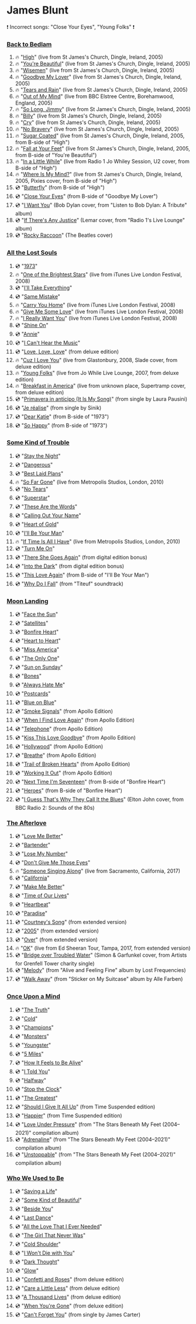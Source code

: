 # James Blunt

:exclamation: Incorrect songs: "Close Your Eyes", "Young Folks" :exclamation:

### [Back to Bedlam](https://www.youtube.com/watch_videos?title=Back%20to%20Bedlam&video_ids=OfFrxv-wsG8,jrMaxqB2tro,gWWP4VFb5iw,NtAQ_6_a22U,vnBHrH7QWfk,cKsKPJAo7ac,6rZivIRE5ZM,nsMRwbPfX6Y,tEjswCcKrvU,P50LTp3E8po,TXyQvBr9WdI,u4fRt0O3J-M,ZzuvhsI2OmQ,x-P9LsOhvrc,2kUuErfN5Go,Hfs5olExwxc,czCwC0BrMc8,fmR5-1vqPR0,SRWKNLDZiHI)
1. :fire: "[High](https://www.youtube.com/watch?v=OfFrxv-wsG8)" (live from St James's Church, Dingle, Ireland, 2005)
1. :fire: "[You're Beautiful](https://www.youtube.com/watch?v=jrMaxqB2tro)" (live from St James's Church, Dingle, Ireland, 2005)
1. :fire: "[Wisemen](https://www.youtube.com/watch?v=gWWP4VFb5iw)" (live from St James's Church, Dingle, Ireland, 2005)
1. :fire: "[Goodbye My Lover](https://www.youtube.com/watch?v=NtAQ_6_a22U)" (live from St James's Church, Dingle, Ireland, 2005)
1. :fire: "[Tears and Rain](https://www.youtube.com/watch?v=vnBHrH7QWfk)" (live from St James's Church, Dingle, Ireland, 2005)
1. :fire: "[Out of My Mind](https://www.youtube.com/watch?v=cKsKPJAo7ac)" (live from BBC Elstree Centre, Borehamwood, England, 2005)
1. :fire: "[So Long, Jimmy](https://www.youtube.com/watch?v=6rZivIRE5ZM)" (live from St James's Church, Dingle, Ireland, 2005)
1. :fire: "[Billy](https://www.youtube.com/watch?v=nsMRwbPfX6Y)" (live from St James's Church, Dingle, Ireland, 2005)
1. :fire: "[Cry](https://www.youtube.com/watch?v=tEjswCcKrvU)" (live from St James's Church, Dingle, Ireland, 2005)
1. :fire: "[No Bravery](https://www.youtube.com/watch?v=P50LTp3E8po)" (live from St James's Church, Dingle, Ireland, 2005)
1. :fire: "[Sugar Coated](https://www.youtube.com/watch?v=TXyQvBr9WdI)" (live from St James's Church, Dingle, Ireland, 2005, from B-side of "High")
1. :fire: "[Fall at Your Feet](https://www.youtube.com/watch?v=u4fRt0O3J-M)" (live from St James's Church, Dingle, Ireland, 2005, from B-side of "You're Beautiful")
1. :fire: "[In a Little While](https://www.youtube.com/watch?v=ZzuvhsI2OmQ)" (live from Radio 1 Jo Whiley Session, U2 cover, from B-side of "High")
1. :fire: "[Where Is My Mind?](https://www.youtube.com/watch?v=x-P9LsOhvrc)" (live from St James's Church, Dingle, Ireland, 2005, Pixies cover, from B-side of "High")
1. :cd: "[Butterfly](https://www.youtube.com/watch?v=2kUuErfN5Go)" (from B-side of "High")
1. :cd: "[Close Your Eyes](https://www.youtube.com/watch?v=Hfs5olExwxc)" (from B-side of "Goodbye My Lover")
1. :cd: "[I Want You](https://www.youtube.com/watch?v=czCwC0BrMc8)" (Bob Dylan cover, from "Listen to Bob Dylan: A Tribute" album)
1. :cd: "[If There's Any Justice](https://www.youtube.com/watch?v=fmR5-1vqPR0)" (Lemar cover, from "Radio 1's Live Lounge" album)
1. :cd: "[Rocky Raccoon](https://www.youtube.com/watch?v=SRWKNLDZiHI)" (The Beatles cover)

### [All the Lost Souls](https://www.youtube.com/watch_videos?title=All%20the%20Lost%20Souls&video_ids=g8vHqU9giRY,6caQKKnQfR0,3loQ4SEDico,rQKGjkP_hLo,zNXoFURj7Ow,WX98eRU1RPU,4eapcyJKiNo,0gS6CBqm4eQ,bNvp7qX24kw,gnUZIMrlPFY,5KnLRoz3kL8,Z3ZG2STx0UA,ywC9OCy1q6E,d6bGptrGyRA,DJj_9i577Go,4ubkK4O4Sf8,UOIpalbOThc,GNaMgweEr9I)
1. :cd: "[1973](https://www.youtube.com/watch?v=g8vHqU9giRY)"
1. :fire: "[One of the Brightest Stars](https://www.youtube.com/watch?v=6caQKKnQfR0)" (live from iTunes Live London Festival, 2008)
1. :cd: "[I'll Take Everything](https://www.youtube.com/watch?v=3loQ4SEDico)"
1. :cd: "[Same Mistake](https://www.youtube.com/watch?v=rQKGjkP_hLo)"
1. :fire: "[Carry You Home](https://www.youtube.com/watch?v=zNXoFURj7Ow)" (live from iTunes Live London Festival, 2008)
1. :fire: "[Give Me Some Love](https://www.youtube.com/watch?v=WX98eRU1RPU)" (live from iTunes Live London Festival, 2008)
1. :fire: "[I Really Want You](https://www.youtube.com/watch?v=4eapcyJKiNo)" (live from iTunes Live London Festival, 2008)
1. :cd: "[Shine On](https://www.youtube.com/watch?v=0gS6CBqm4eQ)"
1. :cd: "[Annie](https://www.youtube.com/watch?v=bNvp7qX24kw)"
1. :cd: "[I Can't Hear the Music](https://www.youtube.com/watch?v=gnUZIMrlPFY)"
1. :cd: "[Love, Love, Love](https://www.youtube.com/watch?v=5KnLRoz3kL8)" (from deluxe edition)
1. :fire: "[Cuz I Love You](https://www.youtube.com/watch?v=Z3ZG2STx0UA)" (live from Glastonbury, 2008, Slade cover, from deluxe edition)
1. :fire: "[Young Folks](https://www.youtube.com/watch?v=ywC9OCy1q6E)" (live from Jo While Live Lounge, 2007, from deluxe edition)
1. :fire: "[Breakfast in America](https://www.youtube.com/watch?v=d6bGptrGyRA)" (live from unknown place, Supertramp cover, from deluxe edition)
1. :cd: "[Primavera in anticipo (It Is My Song)](https://www.youtube.com/watch?v=DJj_9i577Go)" (from single by Laura Pausini)
1. :cd: "[Je réalise](https://www.youtube.com/watch?v=4ubkK4O4Sf8)" (from single by Sinik)
1. :cd: "[Dear Katie](https://www.youtube.com/watch?v=UOIpalbOThc)" (from B-side of "1973")
1. :cd: "[So Happy](https://www.youtube.com/watch?v=GNaMgweEr9I)" (from B-side of "1973")

### [Some Kind of Trouble](https://www.youtube.com/watch_videos?title=Some%20Kind%20of%20Trouble&video_ids=VjXQc0qplWk,ffuPKpaLjLg,eSee1DNyMyg,QfiJ4CySJSE,gQPPztimPXs,GL9esIRRyCk,uCYr7Q2EVio,Ej13DeRaaOw,v-Xcyv2JAmg,IUkLOUNxP8A,riz4AA35hD4,qXURanouVoU,b7No2SF3V-8,86LYA4GK9Fc,3-1te-33RWI,pJlGGAiqDa8)
1. :cd: "[Stay the Night](https://www.youtube.com/watch?v=VjXQc0qplWk)"
1. :cd: "[Dangerous](https://www.youtube.com/watch?v=ffuPKpaLjLg)"
1. :cd: "[Best Laid Plans](https://www.youtube.com/watch?v=eSee1DNyMyg)"
1. :fire: "[So Far Gone](https://www.youtube.com/watch?v=QfiJ4CySJSE)" (live from Metropolis Studios, London, 2010)
1. :cd: "[No Tears](https://www.youtube.com/watch?v=gQPPztimPXs)"
1. :cd: "[Superstar](https://www.youtube.com/watch?v=GL9esIRRyCk)"
1. :cd: "[These Are the Words](https://www.youtube.com/watch?v=uCYr7Q2EVio)"
1. :cd: "[Calling Out Your Name](https://www.youtube.com/watch?v=Ej13DeRaaOw)"
1. :cd: "[Heart of Gold](https://www.youtube.com/watch?v=v-Xcyv2JAmg)"
1. :cd: "[I'll Be Your Man](https://www.youtube.com/watch?v=IUkLOUNxP8A)"
1. :fire: "[If Time Is All I Have](https://www.youtube.com/watch?v=riz4AA35hD4)" (live from Metropolis Studios, London, 2010)
1. :cd: "[Turn Me On](https://www.youtube.com/watch?v=qXURanouVoU)"
1. :cd: "[There She Goes Again](https://www.youtube.com/watch?v=b7No2SF3V-8)" (from digital edition bonus)
1. :cd: "[Into the Dark](https://www.youtube.com/watch?v=86LYA4GK9Fc)" (from digital edition bonus)
1. :cd: "[This Love Again](https://www.youtube.com/watch?v=3-1te-33RWI)" (from B-side of "I'll Be Your Man")
1. :cd: "[Why Do I Fall](https://www.youtube.com/watch?v=pJlGGAiqDa8)" (from "Titeuf" soundtrack)

### [Moon Landing](https://www.youtube.com/watch_videos?title=Moon%20Landing&video_ids=qSg-sqnINd0,XyLQjMC2Q38,g1j1qwQQ8-Q,CsFb661EXsI,YTsIt4JQXHs,d_kLQo6Rv6g,qT9SPeyNe8w,nSti9yvsQLI,zKBGTbd-epM,DB7jsjt4Uec,MQsdrs78MSo,TOQDppcjB-c,yEl5m8eELeI,ydcN_-FlLnA,neV-1_KYgeY,j6em8Baa5Dg,PBfb_C1vb3I,OyAqb6aUUd4,6pu9jeiJwUg,E6xcl3NL8RU,yKR5CHbifEo,3j9YJo9IdFQ)
1. :cd: "[Face the Sun](https://www.youtube.com/watch?v=qSg-sqnINd0)"
1. :cd: "[Satellites](https://www.youtube.com/watch?v=XyLQjMC2Q38)"
1. :cd: "[Bonfire Heart](https://www.youtube.com/watch?v=g1j1qwQQ8-Q)"
1. :cd: "[Heart to Heart](https://www.youtube.com/watch?v=CsFb661EXsI)"
1. :cd: "[Miss America](https://www.youtube.com/watch?v=YTsIt4JQXHs)"
1. :cd: "[The Only One](https://www.youtube.com/watch?v=d_kLQo6Rv6g)"
1. :cd: "[Sun on Sunday](https://www.youtube.com/watch?v=qT9SPeyNe8w)"
1. :cd: "[Bones](https://www.youtube.com/watch?v=nSti9yvsQLI)"
1. :cd: "[Always Hate Me](https://www.youtube.com/watch?v=zKBGTbd-epM)"
1. :cd: "[Postcards](https://www.youtube.com/watch?v=DB7jsjt4Uec)"
1. :cd: "[Blue on Blue](https://www.youtube.com/watch?v=MQsdrs78MSo)"
1. :cd: "[Smoke Signals](https://www.youtube.com/watch?v=TOQDppcjB-c)" (from Apollo Edition)
1. :cd: "[When I Find Love Again](https://www.youtube.com/watch?v=yEl5m8eELeI)" (from Apollo Edition)
1. :cd: "[Telephone](https://www.youtube.com/watch?v=ydcN_-FlLnA)" (from Apollo Edition)
1. :cd: "[Kiss This Love Goodbye](https://www.youtube.com/watch?v=neV-1_KYgeY)" (from Apollo Edition)
1. :cd: "[Hollywood](https://www.youtube.com/watch?v=j6em8Baa5Dg)" (from Apollo Edition)
1. :cd: "[Breathe](https://www.youtube.com/watch?v=PBfb_C1vb3I)" (from Apollo Edition)
1. :cd: "[Trail of Broken Hearts](https://www.youtube.com/watch?v=OyAqb6aUUd4)" (from Apollo Edition)
1. :cd: "[Working It Out](https://www.youtube.com/watch?v=6pu9jeiJwUg)" (from Apollo Edition)
1. :cd: "[Next Time I'm Seventeen](https://www.youtube.com/watch?v=E6xcl3NL8RU)" (from B-side of "Bonfire Heart")
1. :cd: "[Heroes](https://www.youtube.com/watch?v=yKR5CHbifEo)" (from B-side of "Bonfire Heart")
1. :cd: "[I Guess That's Why They Call It the Blues](https://www.youtube.com/watch?v=3j9YJo9IdFQ)" (Elton John cover, from BBC Radio 2: Sounds of the 80s)

### [The Afterlove](https://www.youtube.com/watch_videos?title=The%20Afterlove&video_ids=RFHHEac83B8,QAyjgG0-Deg,llvGsoi4xwQ,yJZh9NWdXrE,_JfGdDtBstQ,Wgs2ahWHjHQ,N12lUcqYUL0,QeIK7OeoKFc,egwr4PNDBQM,UliRcD0FEAI,D-cPwHBqG-w,orS6b4YQGPs,qBeR8byJy3w,9kxQ7GFngTA,8O1CcwYf79I,hXrtQjiyfBg,q_5KPQR1Lrs)
1. :cd: "[Love Me Better](https://www.youtube.com/watch?v=RFHHEac83B8)"
1. :cd: "[Bartender](https://www.youtube.com/watch?v=QAyjgG0-Deg)"
1. :cd: "[Lose My Number](https://www.youtube.com/watch?v=llvGsoi4xwQ)"
1. :cd: "[Don't Give Me Those Eyes](https://www.youtube.com/watch?v=yJZh9NWdXrE)"
1. :fire: "[Someone Singing Along](https://www.youtube.com/watch?v=_JfGdDtBstQ)" (live from Sacramento, California, 2017)
1. :cd: "[California](https://www.youtube.com/watch?v=Wgs2ahWHjHQ)"
1. :cd: "[Make Me Better](https://www.youtube.com/watch?v=N12lUcqYUL0)"
1. :cd: "[Time of Our Lives](https://www.youtube.com/watch?v=QeIK7OeoKFc)"
1. :cd: "[Heartbeat](https://www.youtube.com/watch?v=egwr4PNDBQM)"
1. :cd: "[Paradise](https://www.youtube.com/watch?v=UliRcD0FEAI)"
1. :cd: "[Courtney's Song](https://www.youtube.com/watch?v=D-cPwHBqG-w)" (from extended version)
1. :cd: "[2005](https://www.youtube.com/watch?v=orS6b4YQGPs)" (from extended version)
1. :cd: "[Over](https://www.youtube.com/watch?v=qBeR8byJy3w)" (from extended version)
1. :fire: "[OK](https://www.youtube.com/watch?v=9kxQ7GFngTA)" (live from Ed Sheeran Tour, Tampa, 2017, from extended version)
1. :cd: "[Bridge over Troubled Water](https://www.youtube.com/watch?v=8O1CcwYf79I)" (Simon & Garfunkel cover, from Artists for Grenfell Tower charity single)
1. :cd: "[Melody](https://www.youtube.com/watch?v=hXrtQjiyfBg)" (from "Alive and Feeling Fine" album by Lost Frequencies)
1. :cd: "[Walk Away](https://www.youtube.com/watch?v=q_5KPQR1Lrs)" (from "Sticker on My Suitcase" album by Alle Farben)

### [Once Upon a Mind](https://www.youtube.com/watch_videos?title=Once%20Upon%20a%20Mind&video_ids=wc4RUrA05LU,6--sRjqlRaw,HOkSkTIQqQM,DTFbGcnl0po,BBW1JLJpV1o,dyPc7UHLXws,Okvmo4wsCs8,vNnq0xphtd4,E2GqYX9-UBA,wmaCCwiJ54U,DJVINNsf_QE,1JtlfpXRMAE,4X6mrJbtmX4,iW39_R-JZl0,gQ6CYMMU_Qk,sFRtMtsFHRA)
1. :cd: "[The Truth](https://www.youtube.com/watch?v=wc4RUrA05LU)"
1. :cd: "[Cold](https://www.youtube.com/watch?v=6--sRjqlRaw)"
1. :cd: "[Champions](https://www.youtube.com/watch?v=HOkSkTIQqQM)"
1. :cd: "[Monsters](https://www.youtube.com/watch?v=DTFbGcnl0po)"
1. :cd: "[Youngster](https://www.youtube.com/watch?v=BBW1JLJpV1o)"
1. :cd: "[5 Miles](https://www.youtube.com/watch?v=dyPc7UHLXws)"
1. :cd: "[How It Feels to Be Alive](https://www.youtube.com/watch?v=Okvmo4wsCs8)"
1. :cd: "[I Told You](https://www.youtube.com/watch?v=vNnq0xphtd4)"
1. :cd: "[Halfway](https://www.youtube.com/watch?v=E2GqYX9-UBA)"
1. :cd: "[Stop the Clock](https://www.youtube.com/watch?v=wmaCCwiJ54U)"
1. :cd: "[The Greatest](https://www.youtube.com/watch?v=DJVINNsf_QE)"
1. :cd: "[Should I Give It All Up](https://www.youtube.com/watch?v=1JtlfpXRMAE)" (from Time Suspended edition)
1. :cd: "[Happier](https://www.youtube.com/watch?v=4X6mrJbtmX4)" (from Time Suspended edition)
1. :cd: "[Love Under Pressure](https://www.youtube.com/watch?v=iW39_R-JZl0)" (from "The Stars Beneath My Feet (2004–2021)" compilation album)
1. :cd: "[Adrenaline](https://www.youtube.com/watch?v=gQ6CYMMU_Qk)" (from "The Stars Beneath My Feet (2004–2021)" compilation album)
1. :cd: "[Unstoppable](https://www.youtube.com/watch?v=sFRtMtsFHRA)" (from "The Stars Beneath My Feet (2004–2021)" compilation album)

### [Who We Used to Be](https://www.youtube.com/watch_videos?title=Who%20We%20Used%20to%20Be&video_ids=GuPWq-d6U0U,RI0HJhmhJiQ,O4ce48whOo0,1OAG4-eT9Gk,StahDvuzb5w,NO0W5o5VWYE,--hVkcGyWlI,DgMcum5M-0Q,sFClYIicGOw,pI2otpEzFBI,CzteHhr7_TQ,depku1_U_dQ,McxM4cCpbrc,BE34fuedcDg,todcvHFHn3c)
1. :cd: "[Saving a Life](https://www.youtube.com/watch?v=GuPWq-d6U0U)"
1. :cd: "[Some Kind of Beautiful](https://www.youtube.com/watch?v=RI0HJhmhJiQ)"
1. :cd: "[Beside You](https://www.youtube.com/watch?v=O4ce48whOo0)"
1. :cd: "[Last Dance](https://www.youtube.com/watch?v=1OAG4-eT9Gk)"
1. :cd: "[All the Love That I Ever Needed](https://www.youtube.com/watch?v=StahDvuzb5w)"
1. :cd: "[The Girl That Never Was](https://www.youtube.com/watch?v=NO0W5o5VWYE)"
1. :cd: "[Cold Shoulder](https://www.youtube.com/watch?v=--hVkcGyWlI)"
1. :cd: "[I Won't Die with You](https://www.youtube.com/watch?v=DgMcum5M-0Q)"
1. :cd: "[Dark Thought](https://www.youtube.com/watch?v=sFClYIicGOw)"
1. :cd: "[Glow](https://www.youtube.com/watch?v=pI2otpEzFBI)"
1. :cd: "[Confetti and Roses](https://www.youtube.com/watch?v=CzteHhr7_TQ)" (from deluxe edition)
1. :cd: "[Care a Little Less](https://www.youtube.com/watch?v=depku1_U_dQ)" (from deluxe edition)
1. :cd: "[A Thousand Lives](https://www.youtube.com/watch?v=McxM4cCpbrc)" (from deluxe edition)
1. :cd: "[When You're Gone](https://www.youtube.com/watch?v=BE34fuedcDg)" (from deluxe edition)
1. :cd: "[Can't Forget You](https://www.youtube.com/watch?v=todcvHFHn3c)" (from single by James Carter)
